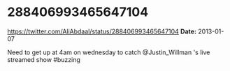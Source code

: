 # 288406993465647104
https://twitter.com/AliAbdaal/status/288406993465647104
**Date:** 2013-01-07

Need to get up at 4am on wednesday to catch @Justin_Willman 's live streamed show #buzzing
